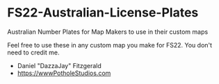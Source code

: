 # FS22-Australian-License-Plates
Australian Number Plates for Map Makers to use in their custom maps


Feel free to use these in any custom map you make for FS22.
You don't need to credit me.

- Daniel "DazzaJay" Fitzgerald
- https://wwwPotholeStudios.com
